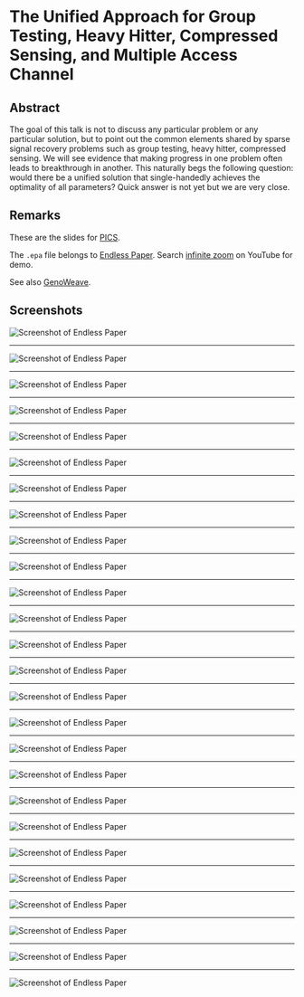 # The Unified Approach for Group Testing, Heavy Hitter, Compressed Sensing, and Multiple Access Channel
 
## Abstract

The goal of this talk is not to discuss any particular problem or any
particular solution, but to point out the common elements shared by
sparse signal recovery problems such as group testing, heavy hitter,
compressed sensing.  We will see evidence that making progress in one
problem often leads to breakthrough in another.  This naturally begs the
following question: would there be a unified solution that
single-handedly achieves the optimality of all parameters?
Quick answer is not yet but we are very close.

## Remarks

These are the slides for
[PICS](https://sites.google.com/view/picseminar/).

The `.epa` file belongs to [Endless Paper](https://endlesspaper.app).
Search [infinite zoom](https://www.youtube.com/results?search_query=infinite+zoom)
on YouTube for demo.

See also [GenoWeave](https://github.com/Symbol1/GenoWeave/).

## Screenshots

![Screenshot of Endless Paper](png/s.png) 

---

![Screenshot of Endless Paper](png/s1.png) 

---

![Screenshot of Endless Paper](png/s2.png) 

---

![Screenshot of Endless Paper](png/s2a.png) 

---

![Screenshot of Endless Paper](png/s2b.png) 

---

![Screenshot of Endless Paper](png/s3.png) 

---

![Screenshot of Endless Paper](png/s3a.png) 

---

![Screenshot of Endless Paper](png/s3b.png) 

---

![Screenshot of Endless Paper](png/s4.png) 

---

![Screenshot of Endless Paper](png/s4a.png) 

---

![Screenshot of Endless Paper](png/s4b.png) 

---

![Screenshot of Endless Paper](png/s4c.png) 

---

![Screenshot of Endless Paper](png/s4d.png) 

---

![Screenshot of Endless Paper](png/s5.png) 

---

![Screenshot of Endless Paper](png/s5a.png) 

---

![Screenshot of Endless Paper](png/s6.png) 

---

![Screenshot of Endless Paper](png/s6a.png) 

---

![Screenshot of Endless Paper](png/s6b.png) 

---

![Screenshot of Endless Paper](png/s6c.png) 

---

![Screenshot of Endless Paper](png/s7.png) 

---

![Screenshot of Endless Paper](png/s7a.png) 

---

![Screenshot of Endless Paper](png/s7b.png) 

---

![Screenshot of Endless Paper](png/s7c.png) 

---

![Screenshot of Endless Paper](png/s7d.png) 

---

![Screenshot of Endless Paper](png/s8.png) 

---

![Screenshot of Endless Paper](png/s8a.png)